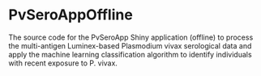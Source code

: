 # PvSeroAppOffline
The source code for the PvSeroApp Shiny application (offline) to process the multi-antigen Luminex-based Plasmodium vivax serological data and apply the machine learning classification algorithm to identify individuals with recent exposure to P. vivax.
